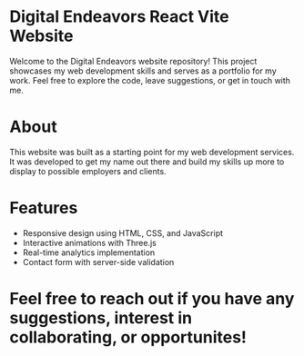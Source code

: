 # Digital Endeavors React Vite Website

Welcome to the Digital Endeavors website repository! This project showcases my web development skills and serves as a portfolio for my work. Feel free to explore the code, leave suggestions, or get in touch with me.

# About
This website was built as a starting point for my web development services. It was developed to get my name out there and build my skills up more to display to possible employers and clients. 

# Features
- Responsive design using HTML, CSS, and JavaScript
- Interactive animations with Three.js
- Real-time analytics implementation
- Contact form with server-side validation

# Feel free to reach out if you have any suggestions, interest in collaborating, or opportunites!
